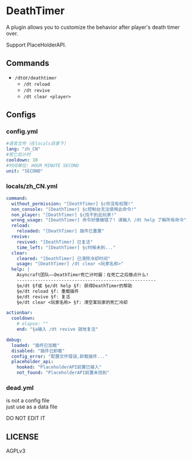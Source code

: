 # DeathTimer

A plugin allows you to customize the behavior after player's death timer over.

Support PlaceHolderAPI.

## Commands

+ `/dt`or`/deathtimer`
    + `/dt reload`
    + `/dt revive`
    + `/dt clear <player>`

## Configs

### config.yml

```yml
#语言文件（在locals目录下）
lang: "zh_CN"
#死亡后计时
cooldown: 10
#时间单位: HOUR MINUTE SECOND
unit: "SECOND"
```

### locals/zh_CN.yml

```yml
command:
  without_permission: "[DeathTimer] §c你没有权限!"
  non_console: "[DeathTimer] §c控制台无法使用此命令!"
  non_player: "[DeathTimer] §c找不到此玩家!"
  wrong_usage: "[DeathTimer] 命令好像输错了! 请输入 /dt help 了解所有命令"
  reload:
    reloaded: "[DeathTimer] 插件已重置"
  revive:
    revived: "[DeathTimer] 已复活"
    time_left: "[DeathTimer] §c时候未到..."
  clear:
    cleared: "[DeathTimer] 已清除冷却时间"
    usage: "[DeathTimer] /dt clear <玩家名称>"
  help: |
    Asyncraft团队——DeathTimer死亡计时器：在死亡之后做点什么!
    -----------------------------------------------------
    §e/dt §f或 §e/dt help §f: 获得DeathTimer的帮助
    §e/dt reload §f: 重载插件
    §e/dt revive §f: 复活
    §e/dt clear <玩家名称> §f: 清空某玩家的死亡冷却

actionbar:
  cooldown:
    # elapse: ""
    end: "§a输入 /dt revive 就地复活"

debug:
  loaded: "插件已加载"
  disabled: "插件已卸载"
  config_error: "配置文件错误,卸载插件..."
  placeholder_api:
    hooked: "PlaceholderAPI前置已接入"
    not_found: "PlaceholderAPI前置未找到"
```

### dead.yml

is not a config file  
just use as a data file

DO NOT EDIT IT

## LICENSE

AGPLv3